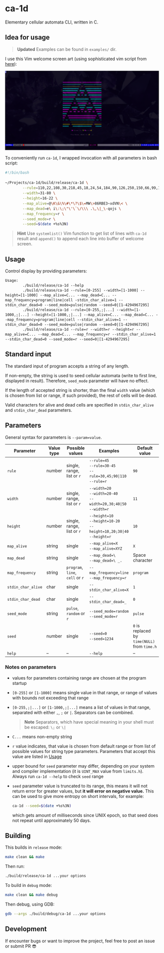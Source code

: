 # ca-1d

Elementary cellular automata CLI, written in C.

## Idea for usage

> **Updated**
> Examples can be found in `examples/` dir.

I use this Vim welcome screen art (using sophisticated vim script from [here](https://vi.stackexchange.com/questions/627/how-can-i-change-vims-start-or-intro-screen)):

![Idea for usage](./img/idea.png)

To conveniently run `ca-1d`, I wrapped invocation with all parameters in bash script:

```bash
#!/bin/bash

~/Projects/ca-1d/build/release/ca-1d \
        --rule=110,22,108,30,218,45,18,24,54,184,90,126,250,150,66,99,182 \
        --width=31-80 \
        --height=16-22 \
        --map_alive=@\K\&\%\#\*\?\$\=MW\>86RBE3~xdVN\< \
        --map_dead=e\ i\:\;\"\'\`\/\\\ .\,\|_\-qojs \
        --map_frequency=r \
        --seed_mode=r \
        --seed=$(date +%s%3N)
```

> **Hint**
> Use `systemlist()` Vim function to get list of lines with `ca-1d` result and
> `append()` to append each line into buffer of welcome screen.

## Usage

Control display by providing parameters:

```text
Usage:
        ./build/release/ca-1d --help
        ./build/release/ca-1d --rule=[0-255] --width=[1-1000] --height=[1-1000] --map_alive=C... --map_dead=C... --map_frequency=program|line|cell -stdin_char_alive=1 --stdin_char_dead=0 --seed_mode=pulse|random --seed=0|[1-4294967295]
        ./build/release/ca-1d --rule=[0-255,;|...] --width=[1-1000,;|...] --height=[1-1000,;|...] --map_alive=C... --map_dead=C... --map_frequency=program|line|cell --stdin_char_alive=1 --stdin_char_dead=0 --seed_mode=pulse|random --seed=0|[1-4294967295]
        ./build/release/ca-1d --rule=r --width=r --height=r --map_alive=C... --map_dead=C... --map_frequency=r --stdin_char_alive=1 --stdin_char_dead=0 --seed_mode=r --seed=0|[1-4294967295]
```

## Standard input

The standard input of program accepts a string of any length.

If non-empty, the string is used to seed cellular automata
(write to first line, displayed in result). Therefore, `seed_mode`
parameter will have no effect.

If the length of accepted string is shorter, than the final `width` value
(which is chosen from list or range, if such provided), the rest of cells
will be dead.

Valid characters for alive and dead cells are specified in
`stdin_char_alive` and `stdin_char_dead` parameters.

## Parameters

General syntax for parameters is `--param=value`.

|Parameter         |Value type|Possible values           |Examples|Default value|
|------------------|----------|--------------------------------|----------------------------------------------------------------------------|---------------------------------------------|
|`rule`            |number    |single, range, list or `r`      |`--rule=45`<br>`--rule=30-45`<br>`--rule=30,45;90\|110`<br>`--rule=r`       |`90`                                         |
|`width`           |number    |single, range, list or `r`      |`--width=20`<br>`--width=20-40`<br>`--width=20,30;40\|50`<br>`--width=r`    |`11`                                         |
|`height`          |number    |single, range, list or `r`      |`--height=10`<br>`--height=10-20`<br>`--height=10,20;30\|40`<br>`--height=r`|`10`                                         |
|`map_alive`       |string    |single                          |`--map_alive=X`<br>`--map_alive=XYZ`                                        |`X`                                          |
|`map_dead`        |string    |single                          |`--map_dead=\ `<br>`--map_dead=\ _.`                                        |Space character                              |
|`map_frequency`   |string    |`program`, `line`, `cell` or `r`|`--map_frequency=line`<br>`--map_frequency=r`                         |`program`                                    |
|`stdin_char_alive`|char      |single                          |`--stdin_char_alive=X`                                                      |`1`                                          |
|`stdin_char_dead` |char      |single                          |`--stdin_char_dead=_`                                                      |`0`                                          |
|`seed_mode`       |string    |`pulse`, `random` or `r`        |`--seed_mode=random`<br>`--seed_mode=r`                                     |`pulse`                                      |
|`seed`            |number    |single                          |`--seed=0`<br>`--seed=1234`                                                 |`0` is replaced by `time(NULL)` from `time.h`|
|`help`            |&ndash;   |&ndash;                         |`--help`                                                                    |&ndash;                                      |

### Notes on parameters

- values for parameters containing range are chosen at the program startup
- `[0-255]` or `[1-1000]` means single value in that range, or range of values
with bounds not exceeding that range
- `[0-255,;|...]` or `[1-1000,;|...]` means a list of values in that range,
separated with either `,`, `;` or `|`. Separators can be combined.

    > **Note**
    > Separators, which have special meaning in your shell
    > must be escaped: `\;` or `\|`

- `C...` means non-empty string
- `r` value indicates, that value is chosen from default range or from list of
possible values for string type parameters. Parameters that accept this value
are listed in [Usage](#usage)
- upper bound for `seed` parameter may differ, depending on your system and
compiler implementation (it is `UINT_MAX` value from `limits.h`).
Always run `ca-1d --help` to check `seed` range
- `seed` parameter value is truncated to its range, this means it will not
return error for greater values, but **it will error on negative value.**
This can be used to give more entropy on short intervals, for example:

    ```bash
    ca-1d --seed=$(date +%s%3N)
    ```

    which gets amount of milliseconds since UNIX epoch, so that
    seed does not repeat until approximately 50 days.

## Building

This builds in `release` mode:

```bash
make clean && make
```

Then run:

```bash
./build/release/ca-1d ...your options
```

To build in `debug` mode:

```bash
make clean && make debug
```

Then debug, using GDB:

```bash
gdb --args ./build/debug/ca-1d ...your options
```

## Development

If encounter bugs or want to improve the project,
feel free to post an issue or submit PR :sunglasses:
